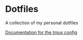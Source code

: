 Dotfiles
======

A collection of my personal dotfiles 

[Documentation for the tmux config](https://github.com/samoshkin/tmux-config)

